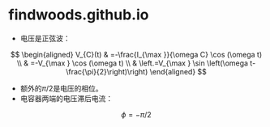 # findwoods.github.io


- 电压是正弦波：

$$
\begin{aligned}
V_{C}(t) & =-\frac{I_{\max }}{\omega C} \cos (\omega t) \\
& =-V_{\max } \cos (\omega t) \\
& \left.=V_{\max } \sin \left(\omega t-\frac{\pi}{2}\right)\right)
\end{aligned}
$$

- 额外的$\pi / 2$是电压的相位。
- 电容器两端的电压滞后电流：

$$
\phi=-\pi / 2
$$
